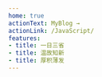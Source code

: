 ```yaml
---
home: true
actionText: MyBlog →
actionLink: /JavaScript/
features:
- title: 一日三省
- title: 温故知新
- title: 厚积薄发
---
```


